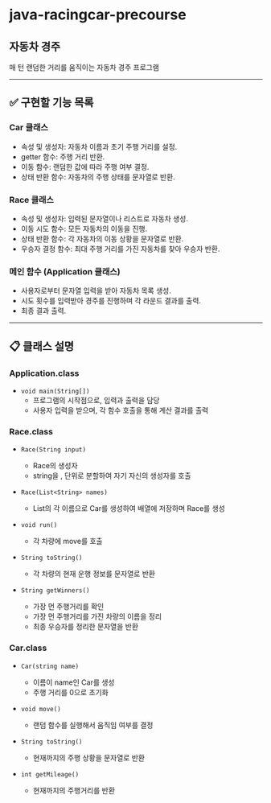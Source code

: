 # java-racingcar-precourse

## 자동차 경주
매 턴 랜덤한 거리를 움직이는 자동차 경주 프로그램

---

## ✅ 구현할 기능 목록

### Car 클래스

- 속성 및 생성자: 자동차 이름과 초기 주행 거리를 설정.
- getter 함수: 주행 거리 반환.
- 이동 함수: 랜덤한 값에 따라 주행 여부 결정.
- 상태 반환 함수: 자동차의 주행 상태를 문자열로 반환.

### Race 클래스

- 속성 및 생성자: 입력된 문자열이나 리스트로 자동차 생성.
- 이동 시도 함수: 모든 자동차의 이동을 진행.
- 상태 반환 함수: 각 자동차의 이동 상황을 문자열로 반환.
- 우승자 결정 함수: 최대 주행 거리를 가진 자동차를 찾아 우승자 반환.

### 메인 함수 (Application 클래스)

- 사용자로부터 문자열 입력을 받아 자동차 목록 생성.
- 시도 횟수를 입력받아 경주를 진행하며 각 라운드 결과를 출력.
- 최종 결과 출력.

---

## 📋 클래스 설명

### Application.class

- `void main(String[])`
    - 프로그램의 시작점으로, 입력과 출력을 담당
    - 사용자 입력을 받으며, 각 함수 호출을 통해 계산 결과를 출력

### Race.class

- `Race(String input)`
    - Race의 생성자
    - string을 , 단위로 분할하여 자기 자신의 생성자를 호출


- `Race(List<String> names)`
  - List의 각 이름으로 Car를 생성하여 배열에 저장하며 Race를 생성


- `void run()`
  - 각 차량에 move를 호출


- `String toString()`
  - 각 차량의 현재 운행 정보를 문자열로 반환


- `String getWinners()`
  - 가장 먼 주행거리를 확인
  - 가장 먼 주행거리를 가진 차량의 이름을 정리
  - 최종 우승자를 정리한 문자열을 반환


### Car.class

- `Car(string name)`
    - 이름이 name인 Car를 생성
    - 주행 거리를 0으로 초기화


- `void move()`
  - 랜덤 함수를 실행해서 움직임 여부를 결정


- `String toString()`
    - 현재까지의 주행 상황을 문자열로 반환


- `int getMileage()`
  - 현재까지의 주행거리를 반환